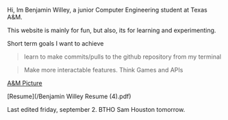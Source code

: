 Hi, Im Benjamin Willey, a junior Computer Engineering student at Texas A&M. 

This website is mainly for fun, but also, its for learning and experimenting.

Short term goals I want to achieve
 
 > learn to make commits/pulls to the github repository from my terminal
 
 > Make more interactable features. Think Games and APIs


[A&M Picture](/aTm.md)

[Resume](/Benjamin Willey Resume (4).pdf)


Last edited friday, september 2. BTHO Sam Houston tomorrow.
